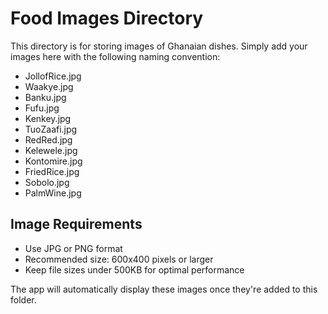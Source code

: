 # Food Images Directory

This directory is for storing images of Ghanaian dishes. Simply add your images here with the following naming convention:

- JollofRice.jpg
- Waakye.jpg
- Banku.jpg
- Fufu.jpg
- Kenkey.jpg
- TuoZaafi.jpg
- RedRed.jpg
- Kelewele.jpg
- Kontomire.jpg
- FriedRice.jpg
- Sobolo.jpg
- PalmWine.jpg

## Image Requirements

- Use JPG or PNG format
- Recommended size: 600x400 pixels or larger
- Keep file sizes under 500KB for optimal performance

The app will automatically display these images once they're added to this folder.

